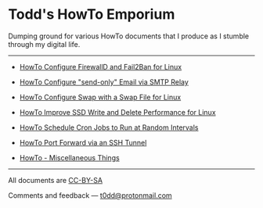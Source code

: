 # Todd's HowTo Emporium

Dumping ground for various HowTo documents that I produce as I stumble through
my digital life.

---

* [HowTo Configure FirewallD and Fail2Ban for Linux](https://github.com/taw00/howto/blob/master/howto-configure-firewalld-and-fail2ban-for-linux.md)
* [HowTo Configure "send-only" Email via SMTP Relay](https://github.com/taw00/howto/blob/master/howto-configure-send-only-email-via-smtp-relay.md)
* [HowTo Configure Swap with a Swap File for Linux](https://github.com/taw00/howto/blob/master/howto-configure-swap-file-for-linux.md)
* [HowTo Improve SSD Write and Delete Performance for Linux](https://github.com/taw00/howto/blob/master/howto-enable-ssd-trim-for-linux.md)
* [HowTo Schedule Cron Jobs to Run at Random Intervals](https://github.com/taw00/howto/blob/master/howto-schedule-cron-jobs-to-run-at-random-intervals.md)<br />
* [HowTo Port Forward via an SSH Tunnel](https://github.com/taw00/howto/blob/master/howto-ssh-tunnel.md)<br />

* [HowTo - Miscellaneous Things](https://github.com/taw00/howto/blob/master/howto-miscellaneous-useful-things.md)

---

All documents are [CC-BY-SA](https://github.com/taw00/howto/blob/master/LICENSE.cc-by-sa.md)

Comments and feedback &mdash; <t0dd@protonmail.com>

